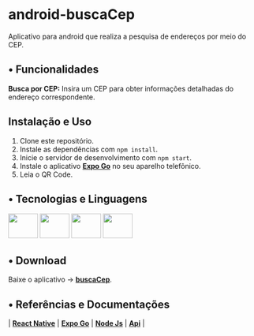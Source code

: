 # android-buscaCep
Aplicativo para android que realiza a pesquisa de endereços por meio do CEP.

## • Funcionalidades

**Busca por CEP:** Insira um CEP para obter informações detalhadas do endereço correspondente.

## Instalação e Uso

1. Clone este repositório.
2. Instale as dependências com `npm install`.
3. Inicie o servidor de desenvolvimento com `npm start`.
4. Instale o aplicativo **[Expo Go](https://play.google.com/store/apps/details?id=host.exp.exponent&hl=pt_BR)** no seu aparelho telefônico.
5. Leia o QR Code. 

## • Tecnologias e Linguagens

<div style="display: inline_block">
<img src="https://cdn.jsdelivr.net/gh/devicons/devicon@latest/icons/react/react-original-wordmark.svg" height="50" width="60"/>
<img src="https://www.svgrepo.com/show/341805/expo.svg" height="50" width="60"/>
<img src="https://cdn.jsdelivr.net/gh/devicons/devicon@latest/icons/nodejs/nodejs-original-wordmark.svg" height="50" width="60"/>
<img src="https://cdn.jsdelivr.net/gh/devicons/devicon@latest/icons/vscode/vscode-original-wordmark.svg" height="50" width="60"/>     
</div>


## • Download

Baixe o aplicativo -> **[buscaCep](https://expo.dev//accounts/luizoass/projects/buscaCep/builds/e896aad1-339e-4b4d-887f-d8b3c8a3bc30)**.

## • Referências e Documentações

| **[React Native](https://reactnative.dev/docs/getting-started)** 
| **[Expo Go](https://docs.expo.dev/)** 
| **[Node Js](https://nodejs.org/docs/latest/api/)** 
| **[Api](https://viacep.com.br/)** |
